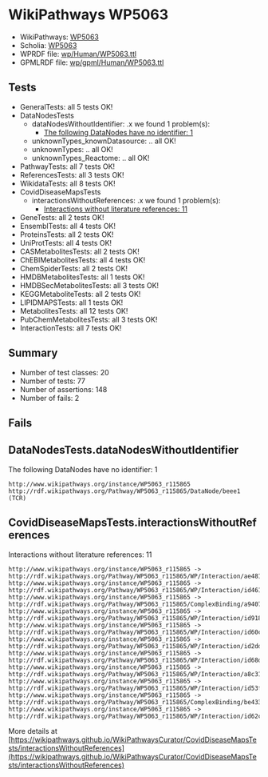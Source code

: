 # WikiPathways WP5063

* WikiPathways: [WP5063](https://identifiers.org/wikipathways:WP5063)
* Scholia: [WP5063](https://scholia.toolforge.org/wikipathways/WP5063)
* WPRDF file: [wp/Human/WP5063.ttl](../wp/Human/WP5063.ttl)
* GPMLRDF file: [wp/gpml/Human/WP5063.ttl](../wp/gpml/Human/WP5063.ttl)

## Tests
* GeneralTests: all 5 tests OK!
* DataNodesTests
    * dataNodesWithoutIdentifier: .x we found 1 problem(s):
        * [The following DataNodes have no identifier: 1](#d2d32fa0)
    * unknownTypes_knownDatasource: .. all OK!
    * unknownTypes: .. all OK!
    * unknownTypes_Reactome: .. all OK!
* PathwayTests: all 7 tests OK!
* ReferencesTests: all 3 tests OK!
* WikidataTests: all 8 tests OK!
* CovidDiseaseMapsTests
    * interactionsWithoutReferences: .x we found 1 problem(s):
        * [Interactions without literature references: 11](#9701cce2)
* GeneTests: all 2 tests OK!
* EnsemblTests: all 4 tests OK!
* ProteinsTests: all 2 tests OK!
* UniProtTests: all 4 tests OK!
* CASMetabolitesTests: all 2 tests OK!
* ChEBIMetabolitesTests: all 4 tests OK!
* ChemSpiderTests: all 2 tests OK!
* HMDBMetabolitesTests: all 1 tests OK!
* HMDBSecMetabolitesTests: all 3 tests OK!
* KEGGMetaboliteTests: all 2 tests OK!
* LIPIDMAPSTests: all 1 tests OK!
* MetabolitesTests: all 12 tests OK!
* PubChemMetabolitesTests: all 3 tests OK!
* InteractionTests: all 7 tests OK!


## Summary

* Number of test classes: 20
* Number of tests: 77
* Number of assertions: 148
* Number of fails: 2

## Fails

<a name="d2d32fa0" />

## DataNodesTests.dataNodesWithoutIdentifier

The following DataNodes have no identifier: 1
```
http://www.wikipathways.org/instance/WP5063_r115865 http://rdf.wikipathways.org/Pathway/WP5063_r115865/DataNode/beee1 (TCR)
```

<a name="9701cce2" />

## CovidDiseaseMapsTests.interactionsWithoutReferences

Interactions without literature references: 11
```
http://www.wikipathways.org/instance/WP5063_r115865 -> http://rdf.wikipathways.org/Pathway/WP5063_r115865/WP/Interaction/ae481
http://www.wikipathways.org/instance/WP5063_r115865 -> http://rdf.wikipathways.org/Pathway/WP5063_r115865/WP/Interaction/id461fe58b
http://www.wikipathways.org/instance/WP5063_r115865 -> http://rdf.wikipathways.org/Pathway/WP5063_r115865/ComplexBinding/a9407
http://www.wikipathways.org/instance/WP5063_r115865 -> http://rdf.wikipathways.org/Pathway/WP5063_r115865/WP/Interaction/id918fca0c
http://www.wikipathways.org/instance/WP5063_r115865 -> http://rdf.wikipathways.org/Pathway/WP5063_r115865/WP/Interaction/id60c4d9a9
http://www.wikipathways.org/instance/WP5063_r115865 -> http://rdf.wikipathways.org/Pathway/WP5063_r115865/WP/Interaction/id2dd693e9
http://www.wikipathways.org/instance/WP5063_r115865 -> http://rdf.wikipathways.org/Pathway/WP5063_r115865/WP/Interaction/id68d6bd5c
http://www.wikipathways.org/instance/WP5063_r115865 -> http://rdf.wikipathways.org/Pathway/WP5063_r115865/WP/Interaction/a8c31
http://www.wikipathways.org/instance/WP5063_r115865 -> http://rdf.wikipathways.org/Pathway/WP5063_r115865/WP/Interaction/id53f164a2
http://www.wikipathways.org/instance/WP5063_r115865 -> http://rdf.wikipathways.org/Pathway/WP5063_r115865/ComplexBinding/be433
http://www.wikipathways.org/instance/WP5063_r115865 -> http://rdf.wikipathways.org/Pathway/WP5063_r115865/WP/Interaction/id62c8b91d
```

More details at [https://wikipathways.github.io/WikiPathwaysCurator/CovidDiseaseMapsTests/interactionsWithoutReferences](https://wikipathways.github.io/WikiPathwaysCurator/CovidDiseaseMapsTests/interactionsWithoutReferences)

